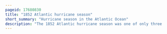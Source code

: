 ```yaml
---
pageid: 17680830
title: "1852 Atlantic hurricane season"
short_summary: "Hurricane season in the Atlantic Ocean"
description: "The 1852 Atlantic hurricane season was one of only three Atlantic hurricane seasons in which every known tropical cyclone attained hurricane status. Five tropical cyclones were reported during the season, which lasted from late August through the middle of October; these dates fall within the range of most Atlantic tropical cyclone activity, and none of the cyclones coexisted with another. Even though there were officially five tropical Cyclones during the Season Hurricane Scholar Michael chenoweth regarded two of the Cyclones as being the same Storm. There may have been other unconfirmed tropical Cyclones during the Season, as Meteorologist Christopher Landsea estimated that up to six Storms were missed each Year from the official Database ; this Estimate was due to small tropical Cyclone Size, sparse Ship Reports, and relatively unpopulated Coastlines."
---
```

